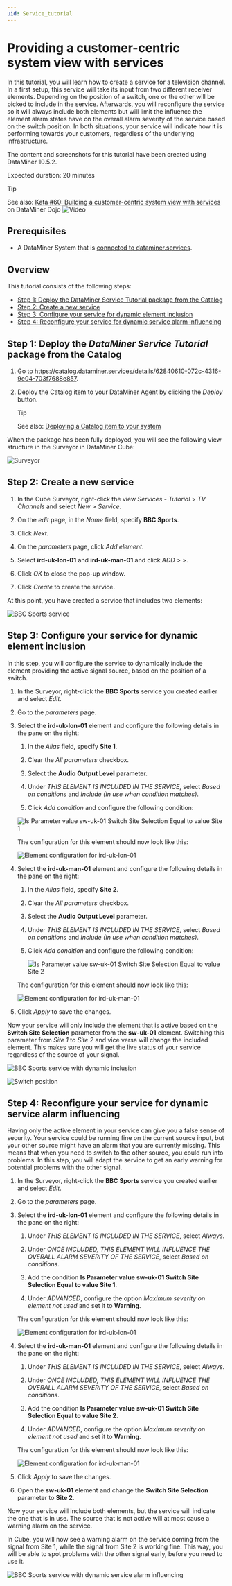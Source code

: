 ```yaml
---
uid: Service_tutorial
---
```


# Providing a customer-centric system view with services

In this tutorial, you will learn how to create a service for a television channel. In a first setup, this service will take its input from two different receiver elements. Depending on the position of a switch, one or the other will be picked to include in the service. Afterwards, you will reconfigure the service so it will always include both elements but will limit the influence the element alarm states have on the overall alarm severity of the service based on the switch position. In both situations, your service will indicate how it is performing towards your customers, regardless of the underlying infrastructure.

The content and screenshots for this tutorial have been created using DataMiner 10.5.2.

Expected duration: 20 minutes

> [!TIP]
> See also: [Kata #60: Building a customer-centric system view with services](https://community.dataminer.services/courses/kata-60/) on DataMiner Dojo ![Video](~/dataminer/images/video_Duo.png)

## Prerequisites

- A DataMiner System that is [connected to dataminer.services](xref:Connecting_your_DataMiner_System_to_the_cloud).

## Overview

This tutorial consists of the following steps:

- [Step 1: Deploy the DataMiner Service Tutorial package from the Catalog](#step-1-deploy-the-dataminer-service-tutorial-package-from-the-catalog)
- [Step 2: Create a new service](#step-2-create-a-new-service)
- [Step 3: Configure your service for dynamic element inclusion](#step-3-configure-your-service-for-dynamic-element-inclusion)
- [Step 4: Reconfigure your service for dynamic service alarm influencing](#step-4-reconfigure-your-service-for-dynamic-service-alarm-influencing)

## Step 1: Deploy the *DataMiner Service Tutorial* package from the Catalog

1. Go to <https://catalog.dataminer.services/details/62840610-072c-4316-9e04-703f7688e857>.

1. Deploy the Catalog item to your DataMiner Agent by clicking the *Deploy* button.

   > [!TIP]
   > See also: [Deploying a Catalog item to your system](xref:Deploying_a_catalog_item)

When the package has been fully deployed, you will see the following view structure in the Surveyor in DataMiner Cube:

![Surveyor](~/dataminer/images/tutorial_services_step1_surveyor.png)

## Step 2: Create a new service

1. In the Cube Surveyor, right-click the view *Services - Tutorial* > *TV Channels* and select *New* > *Service*.

1. On the *edit* page, in the *Name* field, specify **BBC Sports**.

1. Click *Next*.

1. On the *parameters* page, click *Add element*.

1. Select **ird-uk-lon-01** and **ird-uk-man-01** and click *ADD > >*.

1. Click *OK* to close the pop-up window.

1. Click *Create* to create the service.

At this point, you have created a service that includes two elements:

![BBC Sports service](~/dataminer/images/tutorial_services_step2_new.png)

## Step 3: Configure your service for dynamic element inclusion

In this step, you will configure the service to dynamically include the element providing the active signal source, based on the position of a switch.

1. In the Surveyor, right-click the **BBC Sports** service you created earlier and select *Edit*.

1. Go to the *parameters* page.

1. Select the **ird-uk-lon-01** element and configure the following details in the pane on the right:

   1. In the *Alias* field, specify **Site 1**.

   1. Clear the *All parameters* checkbox.

   1. Select the **Audio Output Level** parameter.

   1. Under *THIS ELEMENT IS INCLUDED IN THE SERVICE*, select *Based on conditions* and *Include (In use when condition matches)*.

   1. Click *Add condition* and configure the following condition:

     ![Is Parameter value sw-uk-01 Switch Site Selection Equal to value Site 1](~/dataminer/images/tutorial_services_step3_condition.png)

   The configuration for this element should now look like this:

   ![Element configuration for ird-uk-lon-01](~/dataminer/images/tutorial_services_step3_ird-uk-lon-01.png)

1. Select the **ird-uk-man-01** element and configure the following details in the pane on the right:

   1. In the *Alias* field, specify **Site 2**.

   1. Clear the *All parameters* checkbox.

   1. Select the **Audio Output Level** parameter.

   1. Under *THIS ELEMENT IS INCLUDED IN THE SERVICE*, select *Based on conditions* and *Include (In use when condition matches)*.

   1. Click *Add condition* and configure the following condition:

      ![Is Parameter value sw-uk-01 Switch Site Selection Equal to value Site 2](~/dataminer/images/tutorial_services_step3_condition2.png)

   The configuration for this element should now look like this:

   ![Element configuration for ird-uk-man-01](~/dataminer/images/tutorial_services_step3_ird-uk-man-01.png)

1. Click *Apply* to save the changes.

Now your service will only include the element that is active based on the **Switch Site Selection** parameter from the **sw-uk-01** element. Switching this parameter from *Site 1* to *Site 2* and vice versa will change the included element. This makes sure you will get the live status of your service regardless of the source of your signal.

![BBC Sports service with dynamic inclusion](~/dataminer/images/tutorial_services_step3_service.png)

![Switch position](~/dataminer/images/tutorial_services_step3_switch-position.png)

## Step 4: Reconfigure your service for dynamic service alarm influencing

Having only the active element in your service can give you a false sense of security. Your service could be running fine on the current source input, but your other source might have an alarm that you are currently missing. This means that when you need to switch to the other source, you could run into problems. In this step, you will adapt the service to get an early warning for potential problems with the other signal.

1. In the Surveyor, right-click the **BBC Sports** service you created earlier and select *Edit*.

1. Go to the *parameters* page.

1. Select the **ird-uk-lon-01** element and configure the following details in the pane on the right:

   1. Under *THIS ELEMENT IS INCLUDED IN THE SERVICE*, select *Always*.

   1. Under *ONCE INCLUDED, THIS ELEMENT WILL INFLUENCE THE OVERALL ALARM SEVERITY OF THE SERVICE*, select *Based on conditions*.

   1. Add the condition **Is Parameter value sw-uk-01 Switch Site Selection Equal to value Site 1**.

   1. Under *ADVANCED*, configure the option *Maximum severity on element not used* and set it to **Warning**.

   The configuration for this element should now look like this:

   ![Element configuration for ird-uk-lon-01](~/dataminer/images/tutorial_services_step4_ird-uk-lon-01.png)

1. Select the **ird-uk-man-01** element and configure the following details in the pane on the right:

   1. Under *THIS ELEMENT IS INCLUDED IN THE SERVICE*, select *Always*.

   1. Under *ONCE INCLUDED, THIS ELEMENT WILL INFLUENCE THE OVERALL ALARM SEVERITY OF THE SERVICE*, select *Based on conditions*.

   1. Add the condition **Is Parameter value sw-uk-01 Switch Site Selection Equal to value Site 2**.

   1. Under *ADVANCED*, configure the option *Maximum severity on element not used* and set it to **Warning**.

   The configuration for this element should now look like this:

   ![Element configuration for ird-uk-man-01](~/dataminer/images/tutorial_services_step4_ird-uk-man-01.png)

1. Click *Apply* to save the changes.

1. Open the **sw-uk-01** element and change the **Switch Site Selection** parameter to **Site 2**.

Now your service will include both elements, but the service will indicate the one that is in use. The source that is not active will at most cause a warning alarm on the service.

In Cube, you will now see a warning alarm on the service coming from the signal from Site 1, while the signal from Site 2 is working fine. This way, you will be able to spot problems with the other signal early, before you need to use it.

![BBC Sports service with dynamic service alarm influencing](~/dataminer/images/tutorial_services_step4_service.png)
